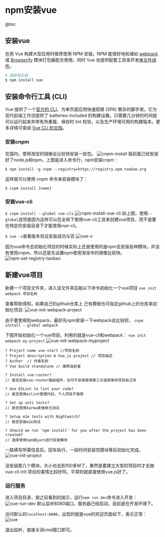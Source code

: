 # npm安装vue
@toc

## 安装vue

在用 Vue 构建大型应用时推荐使用 NPM 安装。NPM 能很好地和诸如 [webpack](https://webpack.js.org/) 或 [Browserify](http://browserify.org/) 模块打包器配合使用。同时 Vue 也提供配套工具来开发[单文件组件](https://cn.vuejs.org/v2/guide/single-file-components.html)。

```bash
# 最新稳定版
$ npm install vue
```


## 安装命令行工具 (CLI)

Vue 提供了一个[官方的 CLI](https://github.com/vuejs/vue-cli)，为单页面应用快速搭建 (SPA) 繁杂的脚手架。它为现代前端工作流提供了 batteries-included 的构建设置。只需要几分钟的时间就可以运行起来并带有热重载、保存时 lint 校验，以及生产环境可用的构建版本。更多详情可查阅 [Vue CLI 的文档](https://cli.vuejs.org)。

### 安装cnpm

在国内，使用淘宝的镜像会比较快安装一些包。
![cnpm-install]($resource/cnpm-install.jpg)
我前面己经安装好了node.js和npm，上图是进入命令行，npm安装cnpm：
```
$ npm install -g cnpm --registry=https://registry.npm.taobao.org
```
这样就可以使用 cnpm 命令来安装模块了：
```
$ cnpm install [name]
```

### 安装vue-cli
`$ cnpm install --global vue-cli`
![cnpm-install-vue-cli]($resource/cnpm-install-vue-cli.jpg)
如上图，使用`--global`选项是因为这样可以在全局下使用vue-cli工具来创建vue项目，而不是要在特定的安装目录下才能使用vue-cli。

`$ vue -v`查看版本验证安装成功与否
![vue-v]($resource/vue-v.jpg)

因为vue命令去初始化项目的时候实际上还是使用的是npm去安装各种模块，并没有使用cnpm，所以还是先设置npm使用淘宝中的镜像比较快。
![npm-set-registry-taobao]($resource/npm-set-registry-taobao.jpg)

## 新建vue项目
新建一个项目文件夹，进入该文件夹后敲以下命令初始化一个vue项目
`vue init webpack 项目名称`

查看帮助得知，如果自己的github仓库上 己有模板也可指定github上的仓库来初始化项目:
![vue-init-webpack-project]($resource/vue-init-webpack-project.jpg)

由于要使用到webpack，最好先npm安装一下webpack会比较好。
`cnpm install --global webpack`

下图开始初始化一个vue项目，利用的就是vue-cli和webpack：
`vue init webpack my-project`
![vue-init-webpack-myproject]($resource/vue-init-webpack-myproject.jpg)

```
? Project name vue-start //项目名称
? Project description A Vue.js project // 项目描述
? Author  // 作者名称
? Vue build standalone // 推荐选前者

? Install vue-router?  
// 是否安装vue-router路由组件，也可不安装使用第三方或简单的项目自己写

? Use ESLint to lint your code? 
// 是否使用eslint管理代码，个人项目不推荐

? Set up unti tests?
// 是否使用karma来做单元测试

? Setup e2e tests with Nightwatch?
// 是否安装e2e测试

? Should we run 'npm install' for you after the project has been created?
// 选择使用npm或yarn进行安装模块
```

一路填写所需信息后，回车执行，一段时间安装完模块等后初始化完成。
![vue-init-project]($resource/vue-init-project.jpg)

没安装那几个模块，大小也去到100多M了，果然是要建立大型的项目时才去做vue-cli init 项目的事情比较好阿。平常的就直接使用vue.js好了。

### 运行服务
进入项目目录，按之前看到的提示，运行`npm run dev`命令进入开发：
![vue-run-dev]($resource/vue-run-dev.jpg)
默认监听8080端口，服务器己经启动，目前是在开发环境下。

访问默认的`localhost:8080`，出现的就是vue的欢迎页面如下，表示正常：
![vue]($resource/vue.jpg)

退出监听，直接关闭cmd窗口即可。


